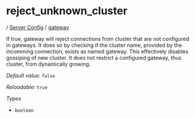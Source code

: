 # reject_unknown_cluster

/ [Server Config](/ref/config/index.md) / [gateway](/ref/config/gateway/index.md) 

If true, gateway will reject connections from cluster that are
not configured in gateways. It does so by checking if the cluster
name, provided by the incomming connection, exists as named gateway.
This effectively disables gossiping of new cluster. It does not
restrict a configured gateway, thus cluster, from dynamically growing.

*Default value*: `false`

*Reloadable*: `true`

*Types*

- `boolean`


